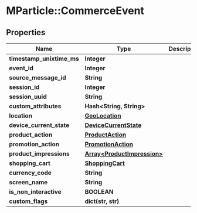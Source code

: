 # MParticle::CommerceEvent

## Properties

| Name                      | Type                                                       | Description | Notes      |
| ------------------------- | ---------------------------------------------------------- | ----------- | ---------- |
| **timestamp_unixtime_ms** | **Integer**                                                |             | [optional] |
| **event_id**              | **Integer**                                                |             | [optional] |
| **source_message_id**     | **String**                                                 |             | [optional] |
| **session_id**            | **Integer**                                                |             | [optional] |
| **session_uuid**          | **String**                                                 |             | [optional] |
| **custom_attributes**     | **Hash&lt;String, String&gt;**                             |             | [optional] |
| **location**              | [**GeoLocation**](GeoLocation.md)                          |             | [optional] |
| **device_current_state**  | [**DeviceCurrentState**](DeviceCurrentState.md)            |             | [optional] |
| **product_action**        | [**ProductAction**](ProductAction.md)                      |             | [optional] |
| **promotion_action**      | [**PromotionAction**](PromotionAction.md)                  |             | [optional] |
| **product_impressions**   | [**Array&lt;ProductImpression&gt;**](ProductImpression.md) |             | [optional] |
| **shopping_cart**         | [**ShoppingCart**](ShoppingCart.md)                        |             | [optional] |
| **currency_code**         | **String**                                                 |             | [optional] |
| **screen_name**           | **String**                                                 |             | [optional] |
| **is_non_interactive**    | **BOOLEAN**                                                |             | [optional] |
| **custom_flags**          | **dict(str, str)**                                         |             | [optional] |
